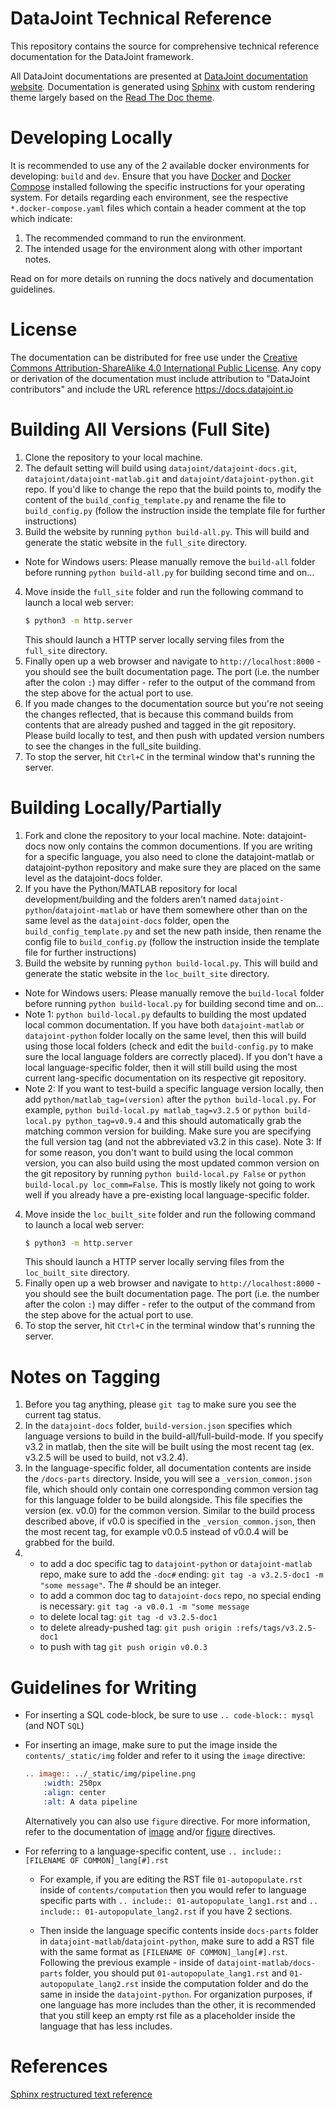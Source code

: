# DataJoint Technical Reference
This repository contains the source for comprehensive technical reference documentation for the DataJoint framework. 

All DataJoint documentations are presented at [DataJoint documentation website](http://docs.datajoint.io/).
Documentation is generated using [Sphinx](http://www.sphinx-doc.org/en/stable/) with custom rendering theme 
largely based on the [Read The Doc theme](https://github.com/rtfd/sphinx_rtd_theme).

# Developing Locally
It is recommended to use any of the 2 available docker environments for developing: `build` and `dev`. Ensure that you have [Docker](https://docs.docker.com/get-docker/) and [Docker Compose](https://docs.docker.com/compose/install/) installed following the specific instructions for your operating system. For details regarding each environment, see the respective `*.docker-compose.yaml` files which contain a header comment at the top which indicate:

1. The recommended command to run the environment.
2. The intended usage for the environment along with other important notes.

Read on for more details on running the docs natively and documentation guidelines.

# License
The documentation can be distributed for free use under the [Creative Commons Attribution-ShareAlike 4.0 International Public License](https://creativecommons.org/licenses/by-sa/4.0/).  Any copy or derivation of the documentation must include attribution to "DataJoint contributors" and include the URL reference https://docs.datajoint.io


# Building All Versions (Full Site)
1. Clone the repository to your local machine.
2. The default setting will build using `datajoint/datajoint-docs.git`, `datajoint/datajoint-matlab.git` and `datajoint/datajoint-python.git` repo. If you'd like to change the repo that the build points to, modify the content of the `build_config_template.py` and rename the file to `build_config.py` (follow the instruction inside the template file for further instructions) 
3. Build the website by running `python build-all.py`. This will build and generate the static website in the `full_site` directory.
- Note for Windows users: Please manually remove the `build-all` folder before running `python build-all.py` for building second time and on... 
4. Move inside the `full_site` folder and run the following command to launch a local web server:
    ```bash
    $ python3 -m http.server
    ```
    This should launch a HTTP server locally serving files from the `full_site` directory.
5. Finally open up a web browser and navigate to `http://localhost:8000` - you should see the built documentation page. The port (i.e. the number after the colon `:`) may differ - refer to the output of the command from the step above for the actual port to use.
6. If you made changes to the documentation source but you're not seeing the changes reflected, that is because this command builds from contents that are already pushed and tagged in the git repository. Please build locally to test, and then push with updated version numbers to see the changes in the full_site building.
7. To stop the server, hit `Ctrl+C` in the terminal window that's running the server.

# Building Locally/Partially 
1. Fork and clone the repository to your local machine. Note: datajoint-docs now only contains the common documentions. If you are writing for a specific language, you also need to clone the datajoint-matlab or datajoint-python repository and make sure they are placed on the same level as the datajoint-docs folder. 
2. If you have the Python/MATLAB repository for local development/building and the folders aren't named `datajoint-python`/`datajoint-matlab` or have them somewhere other than on the same level as the `datajoint-docs` folder, open the `build_config_template.py` and set the new path inside, then rename the config file to `build_config.py` (follow the instruction inside the template file for further instructions)
3. Build the website by running `python build-local.py`. This will build and generate the static website in the `loc_built_site` directory. 

- Note for Windows users: Please manually remove the `build-local` folder before running `python build-local.py` for building second time and on...
- Note 1: `python build-local.py` defaults to building the most updated local common documentation. If you have both `datajoint-matlab` or `datajoint-python` folder locally on the same level, then this will build using those local folders (check and edit the `build-config.py` to make sure the local language folders are correctly placed). If you don't have a local language-specific folder, then it will still build using the most current lang-specific documentation on its respective git repository.
- Note 2: If you want to test-build a specific language version locally, then add `python/matlab_tag=(version)` after the `python build-local.py`. For example, `python build-local.py matlab_tag=v3.2.5` or `python build-local.py python_tag=v0.9.4` and this should automatically grab the matching common version for building. Make sure you are specifying the full version tag (and not the abbreviated v3.2 in this case).
Note 3: If for some reason, you don't want to build using the local common version, you can also build using the most updated common version on the git repository by running `python build-local.py False` or `python build-local.py loc_comm=False`. This is mostly likely not going to work well if you already have a pre-existing local language-specific folder. 
4. Move inside the `loc_built_site` folder and run the following command to launch a local web server:
    ```bash
    $ python3 -m http.server
    ```
    This should launch a HTTP server locally serving files from the `loc_built_site` directory.
5. Finally open up a web browser and navigate to `http://localhost:8000` - you should see the built documentation page. The port (i.e. the number after the colon `:`) may differ - refer to the output of the command from the step above for the actual port to use.
6. To stop the server, hit `Ctrl+C` in the terminal window that's running the server.

# Notes on Tagging
1. Before you tag anything, please `git tag` to make sure you see the current tag status.
2. In the `datajoint-docs` folder, `build-version.json` specifies which language versions to build in the build-all/full-build-mode. If you specify v3.2 in matlab, then the site will be built using the most recent tag (ex. v3.2.5 will be used to build, not v3.2.4). 
3. In the language-specific folder, all documentation contents are inside the `/docs-parts` directory. Inside, you will see a `_version_common.json` file, which should only contain one corresponding common version tag for this language folder to be build alongside. This file specifies the version (ex. v0.0) for the common version. Similar to the build process described above, if v0.0 is specified in the `_version_common.json`, then the most recent tag, for example v0.0.5 instead of v0.0.4 will be grabbed for the build.
4. - to add a doc specific tag to `datajoint-python` or `datajoint-matlab` repo, make sure to add the `-doc#` ending: `git tag -a v3.2.5-doc1 -m "some message"`. The # should be an integer.
   - to add a common doc tag to `datajoint-docs` repo, no special ending is necessary: `git tag -a v0.0.1 -m "some message`
   - to delete local tag: `git tag -d v3.2.5-doc1`
   - to delete already-pushed tag: `git push origin :refs/tags/v3.2.5-doc1`
   - to push with tag `git push origin v0.0.3`


# Guidelines for Writing
- For inserting a SQL code-block, be sure to use `.. code-block:: mysql` (and NOT `SQL`)
- For inserting an image, make sure to put the image inside the `contents/_static/img` folder and refer to it using the `image` directive:
    ```rst
    .. image:: ../_static/img/pipeline.png
        :width: 250px
        :align: center
        :alt: A data pipeline
    ```
    Alternatively you can also use `figure` directive. For more information, refer to the documentation of [image](http://docutils.sourceforge.net/docs/ref/rst/directives.html#image) and/or [figure](http://docutils.sourceforge.net/docs/ref/rst/directives.html#figure) directives.
- For referring to a language-specific content, use `.. include:: [FILENAME OF COMMON]_lang[#].rst` 

    - For example, if you are editing the RST file `01-autopopulate.rst` inside of `contents/computation` then you would refer to language specific parts with `.. include:: 01-autopopulate_lang1.rst` and `.. include:: 01-autopopulate_lang2.rst` if you have 2 sections. 
    
    - Then inside the language specific contents inside `docs-parts` folder in `datajoint-matlab`/`datajoint-python`, make sure to add a RST file with the same format as `[FILENAME OF COMMON]_lang[#].rst`. Following the previous example - inside of `datajoint-matlab/docs-parts` folder, you should put `01-autopopulate_lang1.rst` and `01-autopopulate_lang2.rst` inside the computation folder and do the same in inside the `datajoint-python`. For organization purposes, if one language has more includes than the other, it is recommended that you still keep an empty rst file as a placeholder inside the language that has less includes. 


# References
[Sphinx restructured text reference](http://www.sphinx-doc.org/en/master/usage/restructuredtext/)
